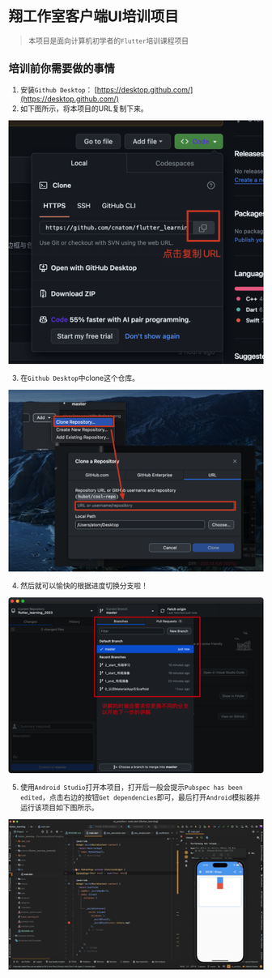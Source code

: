 # 翔工作室客户端UI培训项目

> 本项目是面向计算机初学者的`Flutter`培训课程项目

## 培训前你需要做的事情

1. 安装`Github Desktop`： [https://desktop.github.com/](https://desktop.github.com/)
2. 如下图所示，将本项目的URL复制下来。

<img src="./docs/images/githubclone.png" style="zoom:50%;" />

3. 在`Github Desktop`中clone这个仓库。

<img src="./docs/images/githubcloneadd.png" style="zoom:50%;" />

4. 然后就可以愉快的根据进度切换分支啦！

<img src="./docs/images/githubdesktop.png" style="zoom:50%;" />

5. 使用`Android Studio`打开本项目，打开后一般会提示`Pubspec has been edited`，点击右边的按钮`Get dependencies`即可，最后打开`Android`模拟器并运行该项目如下图所示。

<img src="./docs/images/as.png" style="zoom:50%;" />
